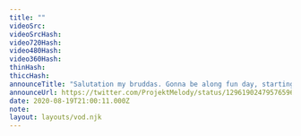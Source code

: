 ```yaml
---
title: ""
videoSrc: 
videoSrcHash: 
video720Hash: 
video480Hash: 
video360Hash: 
thinHash: 
thiccHash: 
announceTitle: "Salutation my bruddas. Gonna be along fun day, starting with CB!!"
announceUrl: https://twitter.com/ProjektMelody/status/1296190247957659649
date: 2020-08-19T21:00:11.000Z
note: 
layout: layouts/vod.njk
---
```

